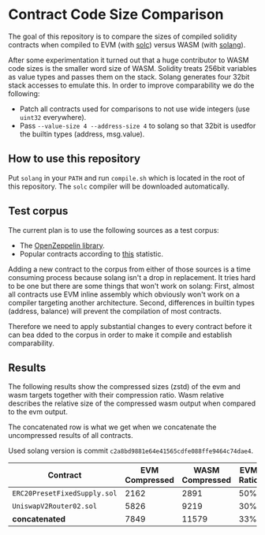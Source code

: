 # Contract Code Size Comparison

The goal of this repository is to compare the sizes of compiled solidity contracts when
compiled to EVM (with [solc](https://soliditylang.org/)) versus WASM
(with [solang](https://github.com/hyperledger-labs/solang)).

After some experimentation it turned out that a huge contributor to WASM code sizes is the
smaller word size of WASM. Solidity treats 256bit variables as value types and passes
them on the stack. Solang generates four 32bit stack accesses to emulate this. In order to
improve comparability we do the following:

- Patch all contracts used for comparisons to not use wide integers (use `uint32` everywhere).
- Pass `--value-size 4 --address-size 4` to solang so that 32bit is usedfor the builtin types (address, msg.value).

## How to use this repository

Put `solang` in your `PATH` and run `compile.sh` which is located in the root
of this repository. The `solc` compiler will be downloaded automatically.

## Test corpus

The current plan is to use the following sources as a test corpus:

- The [OpenZeppelin library](https://github.com/OpenZeppelin/openzeppelin-contracts/tree/master/contracts).
- Popular contracts according to [this](https://etherscan.io/gasTracker) statistic.

Adding a new contract to the corpus from either of those sources is a time consuming process
because solang isn't a drop in replacement. It tries hard to be one but there are some things
that won't work on solang: First, almost all contracts use EVM inline assembly which obviously
won't work on a compiler targeting another architecture. Second, differences in builtin types
(address, balance) will prevent the compilation of most contracts.

Therefore we need to apply substantial changes to every contract before it can bea dded to the
corpus in order to make it compile and establish comparability.

## Results

The following results show the compressed sizes (zstd) of the evm and wasm targets together
with their compression ratio. Wasm relative describes the relative size of the compressed
wasm output when compared to the evm output.

The concatenated row is what we get when we concatenate the uncompressed results of all
contracts.

Used solang version is commit `c2a8bd9881e64e41565cdfe088ffe9464c74dae4`.

| Contract | EVM Compressed | WASM Compressed | EVM Ratio | WASM Ratio | Wasm Relative |
| -------- | -------------- | --------------- | --------- | ---------- | ------------- |
| `ERC20PresetFixedSupply.sol` |  2162 |  2891 | 50% | 34% | 133% |
| `UniswapV2Router02.sol`   |  5826 |  9219 | 30% | 28% | 158% |
| **concatenated**          |  7849 | 11579 | 33% | 28% | 147% |
